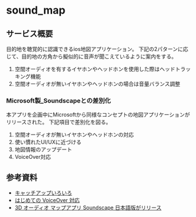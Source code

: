 # sound_map

## サービス概要
目的地を聴覚的に認識できるios地図アプリケーション。
下記の2パターンに応じて、目的地の方角から擬似的に音声が聞こえているように案内をする。

1. 空間オーディオを有するイヤホンやヘッドホンを使用した際はヘッドトラッキング機能
1. 空間オーディオが無いイヤホンやヘッドホンの場合は音量バランス調整

### Microsoft製_Soundscapeとの差別化
本アプリを企画中にMicrosoftから同様なコンセプトの地図アプリケーションがリリースされた。
下記項目で差別化を図る。

1. 空間オーディオが無いイヤホンやヘッドホンの対応
1. 使い慣れたUI/UXに近づける
1. 地図情報のアップデート
1. VoiceOver対応

## 参考資料
- [キャッチアップいろいろ](https://docs.google.com/document/d/1SZRB6t1bpmVwAxuqyL47BwpP8JCtPInVIFoaxa3Bsxo/edit?usp=sharing)
- [はじめての VoiceOver 対応](https://qiita.com/RyoAbe/items/c111dd9349b6ff67b558)
- [3D オーディオ マップアプリ Soundscape 日本語版がリリース](https://news.microsoft.com/ja-jp/2022/02/16/220216-3d-audio-map-app-soundscape-now-available-in-japanese/)
